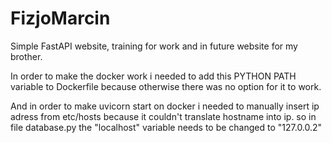 # FizjoMarcin
 
Simple FastAPI website, training for work and in future website for my brother.

In order to make the docker work i needed to add this PYTHON PATH variable to Dockerfile because otherwise there was no option for it to work.

And in order to make uvicorn start on docker i needed to manually insert ip adress from etc/hosts because it couldn't translate hostname into ip. so in file database.py the "localhost" variable needs to be changed to "127.0.0.2"